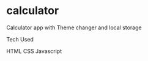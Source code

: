 # calculator
Calculator app with Theme changer  and local storage

Tech Used 

HTML 
CSS
Javascript

